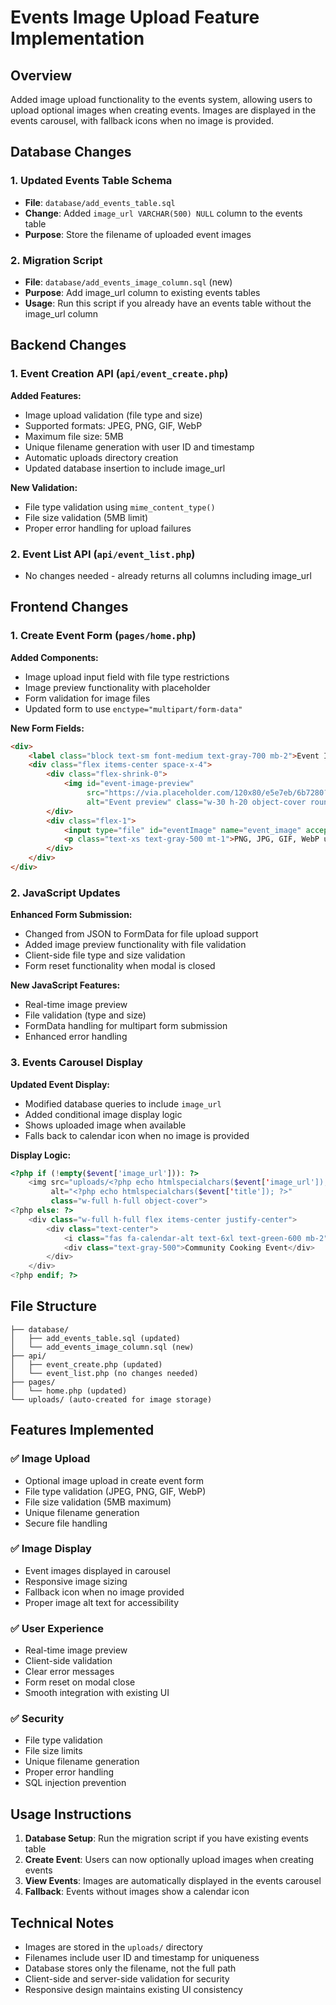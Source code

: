 # Events Image Upload Feature Implementation

## Overview
Added image upload functionality to the events system, allowing users to upload optional images when creating events. Images are displayed in the events carousel, with fallback icons when no image is provided.

## Database Changes

### 1. Updated Events Table Schema
- **File**: `database/add_events_table.sql`
- **Change**: Added `image_url VARCHAR(500) NULL` column to the events table
- **Purpose**: Store the filename of uploaded event images

### 2. Migration Script
- **File**: `database/add_events_image_column.sql` (new)
- **Purpose**: Add image_url column to existing events tables
- **Usage**: Run this script if you already have an events table without the image_url column

## Backend Changes

### 1. Event Creation API (`api/event_create.php`)
**Added Features:**
- Image upload validation (file type and size)
- Supported formats: JPEG, PNG, GIF, WebP
- Maximum file size: 5MB
- Unique filename generation with user ID and timestamp
- Automatic uploads directory creation
- Updated database insertion to include image_url

**New Validation:**
- File type validation using `mime_content_type()`
- File size validation (5MB limit)
- Proper error handling for upload failures

### 2. Event List API (`api/event_list.php`)
- No changes needed - already returns all columns including image_url

## Frontend Changes

### 1. Create Event Form (`pages/home.php`)
**Added Components:**
- Image upload input field with file type restrictions
- Image preview functionality with placeholder
- Form validation for image files
- Updated form to use `enctype="multipart/form-data"`

**New Form Fields:**
```html
<div>
    <label class="block text-sm font-medium text-gray-700 mb-2">Event Image (Optional)</label>
    <div class="flex items-center space-x-4">
        <div class="flex-shrink-0">
            <img id="event-image-preview" 
                 src="https://via.placeholder.com/120x80/e5e7eb/6b7280?text=No+Image" 
                 alt="Event preview" class="w-30 h-20 object-cover rounded-lg border border-gray-300">
        </div>
        <div class="flex-1">
            <input type="file" id="eventImage" name="event_image" accept="image/*">
            <p class="text-xs text-gray-500 mt-1">PNG, JPG, GIF, WebP up to 5MB</p>
        </div>
    </div>
</div>
```

### 2. JavaScript Updates
**Enhanced Form Submission:**
- Changed from JSON to FormData for file upload support
- Added image preview functionality with file validation
- Client-side file type and size validation
- Form reset functionality when modal is closed

**New JavaScript Features:**
- Real-time image preview
- File validation (type and size)
- FormData handling for multipart form submission
- Enhanced error handling

### 3. Events Carousel Display
**Updated Event Display:**
- Modified database queries to include `image_url`
- Added conditional image display logic
- Shows uploaded image when available
- Falls back to calendar icon when no image is provided

**Display Logic:**
```php
<?php if (!empty($event['image_url'])): ?>
    <img src="uploads/<?php echo htmlspecialchars($event['image_url']); ?>" 
         alt="<?php echo htmlspecialchars($event['title']); ?>" 
         class="w-full h-full object-cover">
<?php else: ?>
    <div class="w-full h-full flex items-center justify-center">
        <div class="text-center">
            <i class="fas fa-calendar-alt text-6xl text-green-600 mb-2"></i>
            <div class="text-gray-500">Community Cooking Event</div>
        </div>
    </div>
<?php endif; ?>
```

## File Structure
```
├── database/
│   ├── add_events_table.sql (updated)
│   └── add_events_image_column.sql (new)
├── api/
│   ├── event_create.php (updated)
│   └── event_list.php (no changes needed)
├── pages/
│   └── home.php (updated)
└── uploads/ (auto-created for image storage)
```

## Features Implemented

### ✅ Image Upload
- Optional image upload in create event form
- File type validation (JPEG, PNG, GIF, WebP)
- File size validation (5MB maximum)
- Unique filename generation
- Secure file handling

### ✅ Image Display
- Event images displayed in carousel
- Responsive image sizing
- Fallback icon when no image provided
- Proper image alt text for accessibility

### ✅ User Experience
- Real-time image preview
- Client-side validation
- Clear error messages
- Form reset on modal close
- Smooth integration with existing UI

### ✅ Security
- File type validation
- File size limits
- Unique filename generation
- Proper error handling
- SQL injection prevention

## Usage Instructions

1. **Database Setup**: Run the migration script if you have existing events table
2. **Create Event**: Users can now optionally upload images when creating events
3. **View Events**: Images are automatically displayed in the events carousel
4. **Fallback**: Events without images show a calendar icon

## Technical Notes

- Images are stored in the `uploads/` directory
- Filenames include user ID and timestamp for uniqueness
- Database stores only the filename, not the full path
- Client-side and server-side validation for security
- Responsive design maintains existing UI consistency